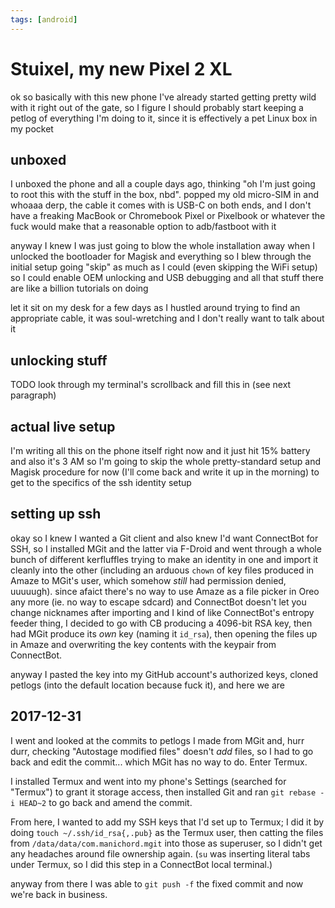 ```yaml
---
tags: [android]
---
```


# Stuixel, my new Pixel 2 XL

ok so basically with this new phone I've already started getting pretty wild with it right out of the gate, so I figure I should probably start keeping a petlog of everything I'm doing to it, since it is effectively a pet Linux box in my pocket

## unboxed

I unboxed the phone and all a couple days ago, thinking "oh I'm just going to root this with the stuff in the box, nbd". popped my old micro-SIM in and whoaaa derp, the cable it comes with is USB-C on both ends, and I don't have a freaking MacBook or Chromebook Pixel or Pixelbook or whatever the fuck would make that a reasonable option to adb/fastboot with it

anyway I knew I was just going to blow the whole installation away when I unlocked the bootloader for Magisk and everything so I blew through the initial setup going "skip" as much as I could (even skipping the WiFi setup) so I could enable OEM unlocking and USB debugging and all that stuff there are like a billion tutorials on doing

let it sit on my desk for a few days as I hustled around trying to find an appropriate cable, it was soul-wretching and I don't really want to talk about it

## unlocking stuff

TODO look through my terminal's scrollback and fill this in (see next paragraph)

## actual live setup

I'm writing all this on the phone itself right now and it just hit 15% battery and also it's 3 AM so I'm going to skip the whole pretty-standard setup and Magisk procedure for now (I'll come back and write it up in the morning) to get to the specifics of the ssh identity setup

## setting up ssh

okay so I knew I wanted a Git client and also knew I'd want ConnectBot for SSH, so I installed MGit and the latter via F-Droid and went through a whole bunch of different kerfluffles trying to make an identity in one and import it cleanly into the other (including an arduous `chown` of key files produced in Amaze to MGit's user, which somehow *still* had permission denied, uuuuugh). since afaict there's no way to use Amaze as a file picker in Oreo any more (ie. no way to escape sdcard) and ConnectBot doesn't let you change nicknames after importing and I kind of like ConnectBot's entropy feeder thing, I decided to go with CB producing a 4096-bit RSA key, then had MGit produce its *own* key (naming it `id_rsa`), then opening the files up in Amaze and overwriting the key contents with the keypair from ConnectBot.

anyway I pasted the key into my GitHub account's authorized keys, cloned petlogs (into the default location because fuck it), and here we are

## 2017-12-31

I went and looked at the commits to petlogs I made from MGit and, hurr durr, checking "Autostage modified files" doesn't *add* files, so I had to go back and edit the commit... which MGit has no way to do. Enter Termux.

I installed Termux and went into my phone's Settings (searched for "Termux") to grant it storage access, then installed Git and ran `git rebase -i HEAD~2` to go back and amend the commit.

From here, I wanted to add my SSH keys that I'd set up to Termux; I did it by doing `touch ~/.ssh/id_rsa{,.pub}` as the Termux user, then catting the files from `/data/data/com.manichord.mgit` into those as superuser, so I didn't get any headaches around file ownership again. (`su` was inserting literal tabs under Termux, so I did this step in a ConnectBot local terminal.)

anyway from there I was able to `git push -f` the fixed commit and now we're back in business.